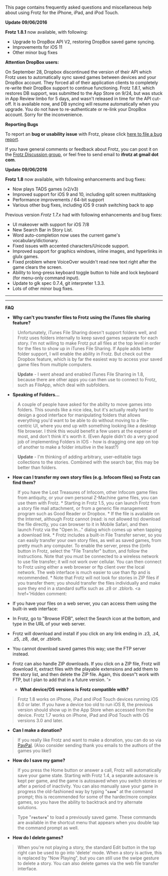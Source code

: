 This page contains frequently asked questions and miscellaneous help about using Frotz for the iPhone, iPad, and iPod Touch.

**Update 09/06/2016**

**Frotz 1.8.1** now available, with following:

  * Upgrade to DropBox API V2, restoring DropBox saved game syncing.
  * Improvements for iOS 11
  * Other minor bug fixes
  
**Attention DropBox users:**

On September 28, Dropbox discontinued the version of their API which Frotz uses to automatically
sync saved games between devices and your DropBox account.  They forced all of their application
clients to completely re-write their DropBox support to continue functioning.
Frotz *1.8.1*, which restores DB support, was submitted to the App Store on 9/24, but was stuck in App Review limbo for 5 days, and wasn't
released in time for the API cut-off.   It is available now, and DB syncing will resume automatically
when you upgrade.  You do not have to re-authenticate or re-link your DropBox account.
Sorry for the inconvenience.


**Reporting Bugs**

To report an **bug or usability issue** with Frotz, please click [here to file a bug report](https://github.com/ifrotz/iosfrotz/issues/new?title=One-line%20summary&body=%5BPlease+glance+at+the+existing+issues+to+make+sure+the+problem+you+are%0D%0Areporting++isn%27t+a+known+issue+before+reporting.++Feel+free+to+remove+or%0D%0Aedit+any+parts+of+the+form+template+which+don%27t+apply+to+your+issue.%5D%0AD%0A%0AWhat+steps+will+reproduce+the+problem%3F%0A1.%0A2.%0A3.%0A%0AWhat+is+the+expected+output+or+behavior%3F++What+do+you+see+instead%3F%0A%0AWhat+version+of+Frotz+are+you+using%3F%0A1.7.1%0A%0AWhat+device+model+are+you+using+%28e.g.%2C+iPhone+6%2C+iPad+4%2C+iPod+Touch+4th+gen.%29%0AiPhone+6%0A%0AWhat+version+of+iOS%3F++%286.1%2C+7.0%2C+etc.%29%0A8.3%0A%0APlease+provide+any+additional+information+below.%0A).

If you have general comments or feedback about Frotz, you can post it on the [Frotz Discussion group](http://groups.google.com/group/ifrotz-discuss), or feel free to send email to **ifrotz at gmail dot com**.



**Update 09/06/2016**

**Frotz 1.8** now available, with following enhancements and bug fixes:

  * Now plays TADS games (v2/v3)
  * Improved support for iOS 9 and 10, including split screen multitasking
  * Performance improvements / 64-bit support
  * Various other bug fixes, including iOS 9 crash switching back to app

Previous version *Frotz 1.7.x* had with following enhancements and bug fixes:

  * UI makeover with support for iOS 7/8
  * New Search Bar in Story List.
  * Word auto-completion now uses the current game's vocabulary/dictionary.
  * Fixed issues with accented characters/Unicode support.
  * Improved support for graphics windows, inline images, and hyperlinks in glulx games.
  * Fixed problem where VoiceOver wouldn't read new text right after the game clears the screen.
  * Ability to long-press keyboard toggle button to hide and lock keyboard (for menu-only command input).
  * Update to glk spec 0.7.4, git interpreter 1.3.3.
  * Lots of other minor bug fixes.


---



---


**FAQ**

  * **Why can't you transfer files to Frotz using the iTunes file sharing feature?**

> Unfortunately, iTunes File Sharing doesn't support folders well, and Frotz uses folders internally to keep saved games separate for each story.  I'm not willing to make Frotz put all files at the top level in order for the files to show up in iTunes File Sharing.  If Apple adds better folder support, I will enable the ability in Frotz.  But check out the Dropbox feature, which is by far the easiest way to access your saved game files from multiple computers.

> **Update** - I went ahead and enabled iTunes File Sharing in 1.8, because there are other apps you can then use to connect to Frotz, such as FileApp, which deal with subfolders.

  * **Speaking of Folders...**
> A couple of people have asked for the ability to move games into folders.  This sounds like a nice idea, but it's actually really hard to design a good interface for manipulating folders that allows everything you'd want to be able to do without moving to a file-centric UI, where you end up with something looking like a desktop file browser.  I think this would benefit a few users at the expense of most, and don't think it's worth it.  (Even Apple didn't do a very good job of implementing Folders in IOS - how is dragging one app on top of another to make a folder intuitive in the least?)

> **Update** - I'm thinking of adding arbitrary, user-editable tags collections to the stories. Combined with the search bar, this may be better than folders.

  * **How can I transfer my own story files (e.g. Infocom files) so Frotz can find them?**

> If you have the Lost Treasures of Infocom, other Infocom game files from antiquity, or your own personal Z-Machine game files, you can use them with Frotz.
    * Starting in Frotz 1.5, you can launch Frotz from a story file mail attachment, or from a generic file management program such as Good Reader or Dropbox.
    * If the file is available on the Internet, although Frotz cannot (read: is not allowed to) download the file directly, you can browser to it in Mobile Safari, and then launch Frotz via the "Open In..." dialog which comes up when tapping a download link.
    * Frotz includes a built-in File Transfer server, so you can easily transfer your own story files, as well as saved games, from pretty much any computer.   To enable the server, press the (i)nfo button in Frotz,  select the "File Transfer" button, and follow the instructions.  Note that you must be connected to a wireless network to use file transfer; it will not work over cellular.  You can then connect to Frotz using either a web browser or ftp client over the local network.  The web interface is much easier to use than ftp and is recommended.
    * Note that Frotz will not look for stories in ZIP files if you transfer them; you should transfer the files individually and make sure they end in a standard suffix such as .z8 or .zblorb.
<a href='Hidden comment: 
* If you have your files on a web server, you can access them using the built-in web interface:
* In Frotz, go to "Browse IFDB", select the Search icon at the bottom, and type in the URL of your web server.
* Frotz will download and install if you click on any link ending in .z3, .z4, .z5, .z8, .dat, or .zblorb.
* You cannot download saved games this way; use the FTP server instead.
* Frotz can also handle ZIP downloads.  If you click on a ZIP file, Frotz will download it, extract files with the playable extensions and add them to the story list, and then delete the ZIP file.  Again, this doesn"t work with FTP, but I plan to add that in a future version.
'></a>

  * **What device/OS versions is Frotz compatible with?**

> Frotz 1.8 works on iPhone, iPad and iPod Touch devices running iOS 8.0 or later.
> If you have a device too old to run iOS 8, the previous version should show up in the App Store when accessed from the device. Frotz 1.7 works on iPhone, iPad and iPod Touch with OS versions 3.0 and later.

<a href='Hidden comment: 
Frotz would be worth nothing without the wealth of great games created by the talented writers and game designers in the IF (Interactive Fiction) community.  I"ve gotten a lot of enjoyment playing these games over the years, and since I"m not a very good writer, this is my way of giving back.
'></a>

  * **Can I make a donation?**

> If you really like Frotz and want to make a donation, you can do so via [PayPal](https://www.paypal.com/cgi-bin/webscr?cmd=_donations&business=craig%40ni%2ecom&item_name=Frotz%20for%20iPhone%2fiPod%20Touch&no_shipping=0&no_note=1&tax=0&currency_code=USD&lc=US&bn=PP%2dDonationsBF&charset=UTF%2d8).   (Also consider sending thank you emails to the authors of the games you like!)

  * **How do I save my game?**
> If you press the Home button or answer a call, Frotz will automatically save your game state.  Starting with Frotz 1.4, a separate autosave is kept per game, and the game is autosaved when you switch stories or after a period of inactivity.   You can also manually save your game in progress the old-fashioned way by typing "**`save`**" at the command prompt; this is recommended for some of the harder/more complex games, so you have the ability to backtrack and try alternate solutions.

> Type "**`restore`**" to load a previously saved game.  These commands are available in the shortcut menu that appears when you double tap the command prompt as well.

  * **How do I delete games?**
> When you're not playing a story, the standard Edit button in the top right can be used to go into 'delete' mode.  When a story is active, this is replaced by "Now Playing", but you can still use the swipe gesture to delete a story.
> You can also delete games via the web file transfer interface.

